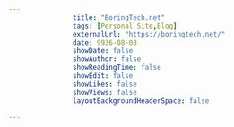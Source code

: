 ---
                title: "BoringTech.net"
                tags: [Personal Site,Blog]
                externalUrl: "https://boringtech.net/"
                date: 9936-08-08
                showDate: false
                showAuthor: false
                showReadingTime: false
                showEdit: false
                showLikes: false
                showViews: false
                layoutBackgroundHeaderSpace: false
                ---
